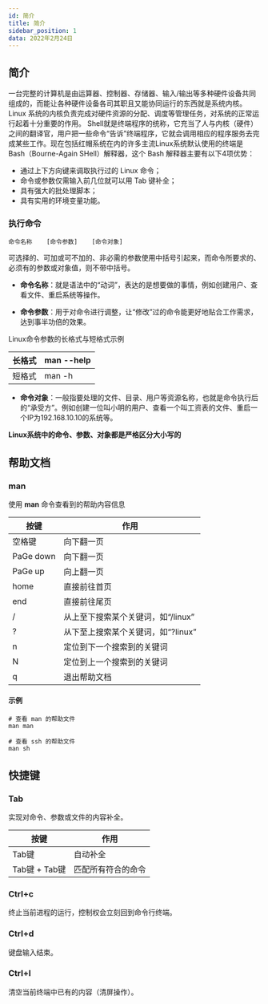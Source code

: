 ```yaml
---
id: 简介
title: 简介
sidebar_position: 1
data: 2022年2月24日
---
```


## 简介
一台完整的计算机是由运算器、控制器、存储器、输入/输出等多种硬件设备共同组成的，而能让各种硬件设备各司其职且又能协同运行的东西就是系统内核。Linux 系统的内核负责完成对硬件资源的分配、调度等管理任务，对系统的正常运行起着十分重要的作用。
Shell就是终端程序的统称，它充当了人与内核（硬件）之间的翻译官，用户把一些命令“告诉”终端程序，它就会调用相应的程序服务去完成某些工作。现在包括红帽系统在内的许多主流Linux系统默认使用的终端是 Bash（Bourne-Again SHell）解释器，这个 Bash 解释器主要有以下4项优势：

 - 通过上下方向键来调取执行过的 Linux 命令；
 - 命令或参数仅需输入前几位就可以用 Tab 键补全；
 - 具有强大的批处理脚本；
 - 具有实用的环境变量功能。

### 执行命令

```
命令名称    [命令参数]    [命令对象]
```

可选择的、可加或可不加的、非必需的参数使用中括号引起来，而命令所要求的、必须有的参数或对象值，则不带中括号。

- **命令名称**：就是语法中的“动词”，表达的是想要做的事情，例如创建用户、查看文件、重启系统等操作。

- **命令参数**：用于对命令进行调整，让“修改”过的命令能更好地贴合工作需求，达到事半功倍的效果。

Linux命令参数的长格式与短格式示例

| 长格式 | man --help |
| ------ | ---------- |
| 短格式 | man -h     |

- **命令对象**：一般指要处理的文件、目录、用户等资源名称，也就是命令执行后的“承受方”。例如创建一位叫小明的用户、查看一个叫工资表的文件、重启一个IP为192.168.10.10的系统等。

**Linux系统中的命令、参数、对象都是严格区分大小写的**

## 帮助文档

### man

使用 **man** 命令查看到的帮助内容信息

| 按键      | 作用                               |
| --------- | ---------------------------------- |
| 空格键    | 向下翻一页                         |
| PaGe down | 向下翻一页                         |
| PaGe up   | 向上翻一页                         |
| home      | 直接前往首页                       |
| end       | 直接前往尾页                       |
| /         | 从上至下搜索某个关键词，如“/linux” |
| ?         | 从下至上搜索某个关键词，如“?linux” |
| n         | 定位到下一个搜索到的关键词         |
| N         | 定位到上一个搜索到的关键词         |
| q         | 退出帮助文档                       |

#### 示例

```shell
# 查看 man 的帮助文件
man man

# 查看 ssh 的帮助文件
man sh
```

## 快捷键

### Tab

实现对命令、参数或文件的内容补全。

| 按键          | 作用               |
| ------------- | ------------------ |
| Tab键         | 自动补全           |
| Tab键 + Tab键 | 匹配所有符合的命令 |

### Ctrl+c

终止当前进程的运行，控制权会立刻回到命令行终端。

### Ctrl+d

键盘输入结束。

### Ctrl+l

清空当前终端中已有的内容（清屏操作）。

